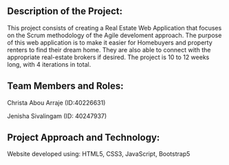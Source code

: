 ## Description of the Project: 
This project consists of creating a Real Estate Web Application that focuses on the Scrum methodology of the Agile develoment approach. 
The purpose of this web application is to make it easier for Homebuyers and property renters to find their dream home. They are also able to connect with the appropriate real-estate brokers if desired. 
The project is 10 to 12 weeks long, with 4 iterations in total. 
## Team Members and Roles:
Christa Abou Arraje (ID:40226631)

Jenisha Sivalingam (ID: 40247937)

## Project Approach and Technology: 
Website developed using: HTML5, CSS3, JavaScript, Bootstrap5 


